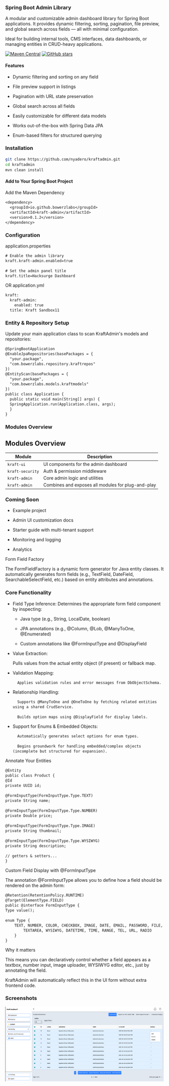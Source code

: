 
### Spring Boot Admin Library

A modular and customizable admin dashboard library for Spring Boot applications. It provides dynamic filtering, sorting, pagination, file preview, and global search across fields — all with minimal configuration.

Ideal for building internal tools, CMS interfaces, data dashboards, or managing entities in CRUD-heavy applications.

[![Maven Central](https://img.shields.io/maven-central/v/io.github.bowerzlabs/kraftadmin.svg?label=Maven%20Central)](https://central.sonatype.com/artifact/io.github.bowerzlabs/kraftadmin)
[![GitHub stars](https://img.shields.io/github/stars/nyadero/kraftadmin.svg?style=social)](https://github.com/nyadero/kraftadmin)

#### Features

- Dynamic filtering and sorting on any field

- File preview support in listings

- Pagination with URL state preservation

- Global search across all fields

- Easily customizable for different data models

- Works out-of-the-box with Spring Data JPA

- Enum-based filters for structured querying

### Installation

```bash
git clone https://github.com/nyadero/kraftadmin.git
cd kraftadmin
mvn clean install
```

#### Add to Your Spring Boot Project
Add the Maven Dependency

````
<dependency>
  <groupId>io.github.bowerzlabs</groupId>
  <artifactId>kraft-admin</artifactId>
  <version>0.1.2</version>
</dependency>
````

### Configuration
application.properties
````
# Enable the admin library
kraft.kraft-admin.enabled=true

# Set the admin panel title
kraft.title=Hacksurge Dashboard

````

OR application.yml

````
kraft:
  kraft-admin:
    enabled: true
  title: Kraft Sandbox11
````

### Entity & Repository Setup

Update your main application class to scan KraftAdmin's models and repositories:

````
@SpringBootApplication
@EnableJpaRepositories(basePackages = {
  "your.package",
  "com.bowerzlabs.repository.kraftrepos"
})
@EntityScan(basePackages = {
  "your.package",
  "com.bowerzlabs.models.kraftmodels"
})
public class Application {
  public static void main(String[] args) {
  SpringApplication.run(Application.class, args);
  }
}

````

###  Modules Overview

## Modules Overview

| Module          | Description                                   |
|------------------|-----------------------------------------------|
| `kraft-ui`       | UI components for the admin dashboard         |
| `kraft-security` | Auth & permission middleware                  |
| `kraft-admin`    | Core admin logic and utilities                |
| `kraft-admin`  | Combines and exposes all modules for plug-and-play |

### Coming Soon

- Example project

- Admin UI customization docs

- Starter guide with multi-tenant support
- Monitoring and logging
- Analytics 

Form Field Factory

The FormFieldFactory is a dynamic form generator for Java entity classes. It automatically generates form fields (e.g., TextField, DateField, SearchableSelectField, etc.) based on entity attributes and annotations.

### Core Functionality

- Field Type Inference: Determines the appropriate form field component by inspecting:

  - Java type (e.g., String, LocalDate, boolean)

  - JPA annotations (e.g., @Column, @Lob, @ManyToOne, @Enumerated)

  - Custom annotations like @FormInputType and @DisplayField

- Value Extraction:

    Pulls values from the actual entity object (if present) or fallback map.

- Validation Mapping:

        Applies validation rules and error messages from DbObjectSchema.

- Relationship Handling:

        Supports @ManyToOne and @OneToOne by fetching related entities using a shared CrudService.

        Builds option maps using @DisplayField for display labels.

- Support for Enums & Embedded Objects:

        Automatically generates select options for enum types.

        Begins groundwork for handling embedded/complex objects (incomplete but structured for expansion).

Annotate Your Entities

    @Entity
    public class Product {
    @Id
    private UUID id;

    @FormInputType(FormInputType.Type.TEXT)
    private String name;

    @FormInputType(FormInputType.Type.NUMBER)
    private Double price;

    @FormInputType(FormInputType.Type.IMAGE)
    private String thumbnail;

    @FormInputType(FormInputType.Type.WYSIWYG)
    private String description;

    // getters & setters...
    }

Custom Field Display with @FormInputType

The annotation @FormInputType allows you to define how a field should be rendered on the admin form:

    @Retention(RetentionPolicy.RUNTIME)
    @Target(ElementType.FIELD)
    public @interface FormInputType {
    Type value();

    enum Type {
        TEXT, NUMBER, COLOR, CHECKBOX, IMAGE, DATE, EMAIL, PASSWORD, FILE,
            TEXTAREA, WYSIWYG, DATETIME, TIME, RANGE, TEL, URL, RADIO
        }
    }

Why it matters

This means you can declaratively control whether a field appears as a textbox, number input, image uploader, WYSIWYG editor, etc., just by annotating the field.

KraftAdmin will automatically reflect this in the UI form without extra frontend code.

### Screenshots

<img src="/images/kraft-admin.png" alt="kraftadmin list page">


